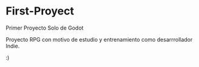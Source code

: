 # First-Proyect
 Primer Proyecto Solo de Godot 
 
Proyecto RPG con motivo de estudio y entrenamiento como desarrrollador Indie.

:)
